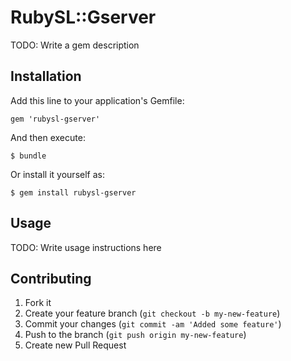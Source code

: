 # RubySL::Gserver

TODO: Write a gem description

## Installation

Add this line to your application's Gemfile:

    gem 'rubysl-gserver'

And then execute:

    $ bundle

Or install it yourself as:

    $ gem install rubysl-gserver

## Usage

TODO: Write usage instructions here

## Contributing

1. Fork it
2. Create your feature branch (`git checkout -b my-new-feature`)
3. Commit your changes (`git commit -am 'Added some feature'`)
4. Push to the branch (`git push origin my-new-feature`)
5. Create new Pull Request
